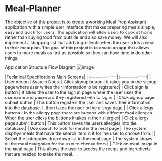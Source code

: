 # Meal-Planner

The objective of this project is to create a working Meal Prep Assistant application with a simple user interface that makes preparing meals simple, easy and quick for users.
The application will allow users to cook at home rather than buying food from outside and also save money. We will also implement a shopping list that adds ingredients when the user adds a meal to their meal plan. 
The goal of this project is to create an app that allows users to make meals as fast as possible so they can have time to do other things.


Application Structure Flow Diagram
![image](https://user-images.githubusercontent.com/32312941/113820213-3bf37480-972f-11eb-967f-004d36ef0fa6.png)



|Technical Specifications Main Screens|
| :-------------:| :-------------:|
| User Action  | System Does|
| Click signup button | It takes you to the signup page where user writes their information to be registered|
| Click sign in button | It takes the user to the sign in page where the user uses the username and password they registered with to log in.|
| Click signup page submit button | This button  registers the user and saves their information into the database. It then takes the user to the allergy page.|
| Click allergy buttons | In the allergy page there are buttons with different food allergies. When the user clicks the buttons it takes in their allergies|
| Click allergy page submit button | This button saves the users allergies into the database.|
| Use search to look for meal in the meal page | The system displays meals that have the search item in it for the user to choose from.|
| Select the categories drop down list in the meal page | The system shows all the meal categories for the user to choose from.|
| Click on meal image in the meal page | This allows the user to access the recipe and ingredients that are needed to make the meal.|

